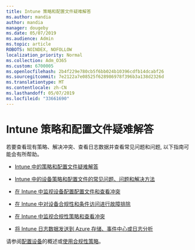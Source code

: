 ```yaml
---
title: Intune 策略和配置文件疑难解答
ms.author: mandia
author: mandia
manager: dougeby
ms.date: 05/07/2019
ms.audience: Admin
ms.topic: article
ROBOTS: NOINDEX, NOFOLLOW
localization_priority: Normal
ms.collection: Adm_O365
ms.custom: 6700005
ms.openlocfilehash: 2b4f229e780cb5f6bb024b10396cdfb14dcabf26
ms.sourcegitcommit: 7e2122a7e08525f628986978f396b3a138d2326d
ms.translationtype: MT
ms.contentlocale: zh-CN
ms.lasthandoff: 05/07/2019
ms.locfileid: "33661690"
---
```

# <a name="troubleshooting-intune-policy-and-profiles"></a>Intune 策略和配置文件疑难解答

若要查看现有策略、解决冲突、查看日志数据并查看常见问题和问题, 以下指南可能会有所帮助。

- [Intune 中的策略和配置文件疑难解答](https://docs.microsoft.com/intune/troubleshoot-policies-in-microsoft-intune)

- [Intune 中的设备策略和配置文件的常见问题、问题和解决方法](https://docs.microsoft.com/intune/device-profile-troubleshoot)

- [在 Intune 中监视设备配置配置文件和查看冲突](https://docs.microsoft.com/intune/device-profile-monitor)

- [在 Intune 中对设备合规性和条件访问进行故障排除](https://docs.microsoft.com/intune/troubleshoot-conditional-access)

- [在 Intune 中监视合规性策略和查看冲突](https://docs.microsoft.com/intune/compliance-policy-monitor)

- [将 Intune 日志数据发送到 Azure 存储、事件中心或日志分析](https://docs.microsoft.com/intune/review-logs-using-azure-monitor)

请参阅[配置设备](https://docs.microsoft.com/intune/device-profiles)的概述或[使用合规性策略](https://docs.microsoft.com/intune/device-compliance-get-started)。